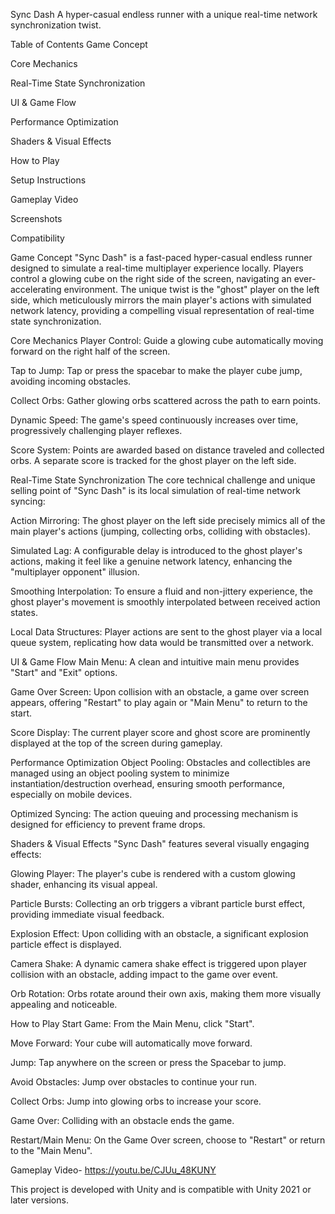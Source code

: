Sync Dash
A hyper-casual endless runner with a unique real-time network synchronization twist.

Table of Contents
Game Concept

Core Mechanics

Real-Time State Synchronization

UI & Game Flow

Performance Optimization

Shaders & Visual Effects

How to Play

Setup Instructions

Gameplay Video

Screenshots

Compatibility

Game Concept
"Sync Dash" is a fast-paced hyper-casual endless runner designed to simulate a real-time multiplayer experience locally. Players control a glowing cube on the right side of the screen, navigating an ever-accelerating environment. The unique twist is the "ghost" player on the left side, which meticulously mirrors the main player's actions with simulated network latency, providing a compelling visual representation of real-time state synchronization.

Core Mechanics
Player Control: Guide a glowing cube automatically moving forward on the right half of the screen.

Tap to Jump: Tap or press the spacebar to make the player cube jump, avoiding incoming obstacles.

Collect Orbs: Gather glowing orbs scattered across the path to earn points.

Dynamic Speed: The game's speed continuously increases over time, progressively challenging player reflexes.

Score System: Points are awarded based on distance traveled and collected orbs. A separate score is tracked for the ghost player on the left side.

Real-Time State Synchronization
The core technical challenge and unique selling point of "Sync Dash" is its local simulation of real-time network syncing:

Action Mirroring: The ghost player on the left side precisely mimics all of the main player's actions (jumping, collecting orbs, colliding with obstacles).

Simulated Lag: A configurable delay is introduced to the ghost player's actions, making it feel like a genuine network latency, enhancing the "multiplayer opponent" illusion.

Smoothing Interpolation: To ensure a fluid and non-jittery experience, the ghost player's movement is smoothly interpolated between received action states.

Local Data Structures: Player actions are sent to the ghost player via a local queue system, replicating how data would be transmitted over a network.

UI & Game Flow
Main Menu: A clean and intuitive main menu provides "Start" and "Exit" options.

Game Over Screen: Upon collision with an obstacle, a game over screen appears, offering "Restart" to play again or "Main Menu" to return to the start.

Score Display: The current player score and ghost score are prominently displayed at the top of the screen during gameplay.

Performance Optimization
Object Pooling: Obstacles and collectibles are managed using an object pooling system to minimize instantiation/destruction overhead, ensuring smooth performance, especially on mobile devices.

Optimized Syncing: The action queuing and processing mechanism is designed for efficiency to prevent frame drops.

Shaders & Visual Effects
"Sync Dash" features several visually engaging effects:

Glowing Player: The player's cube is rendered with a custom glowing shader, enhancing its visual appeal.

Particle Bursts: Collecting an orb triggers a vibrant particle burst effect, providing immediate visual feedback.

Explosion Effect: Upon colliding with an obstacle, a significant explosion particle effect is displayed.

Camera Shake: A dynamic camera shake effect is triggered upon player collision with an obstacle, adding impact to the game over event.

Orb Rotation: Orbs rotate around their own axis, making them more visually appealing and noticeable.

How to Play
Start Game: From the Main Menu, click "Start".

Move Forward: Your cube will automatically move forward.

Jump: Tap anywhere on the screen or press the Spacebar to jump.

Avoid Obstacles: Jump over obstacles to continue your run.

Collect Orbs: Jump into glowing orbs to increase your score.

Game Over: Colliding with an obstacle ends the game.

Restart/Main Menu: On the Game Over screen, choose to "Restart" or return to the "Main Menu".

Gameplay Video- https://youtu.be/CJUu_48KUNY

This project is developed with Unity and is compatible with Unity 2021 or later versions.